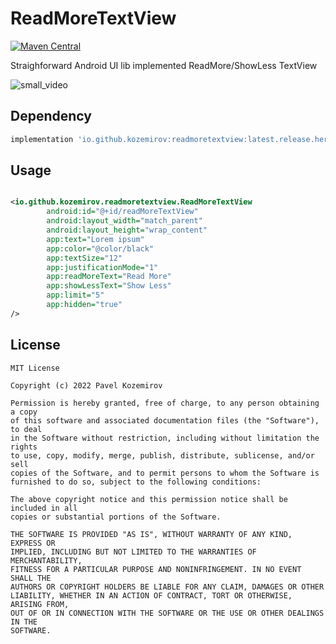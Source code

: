 ReadMoreTextView
===========
[![Maven Central](https://maven-badges.herokuapp.com/maven-central/io.github.kozemirov/readmoretextview/badge.svg)](https://maven-badges.herokuapp.com/maven-central/io.github.kozemirov/readmoretextview)

Straighforward Android UI lib implemented ReadMore/ShowLess TextView


![small_video](https://user-images.githubusercontent.com/7889909/174017753-af99dc9f-c766-4936-b2b3-77b743845236.gif)


Dependency
--------

```groovy
implementation 'io.github.kozemirov:readmoretextview:latest.release.here'
```

Usage
--------

```xml

<io.github.kozemirov.readmoretextview.ReadMoreTextView
        android:id="@+id/readMoreTextView"
        android:layout_width="match_parent"
        android:layout_height="wrap_content"
        app:text="Lorem ipsum"
        app:color="@color/black"
        app:textSize="12"
        app:justificationMode="1"
        app:readMoreText="Read More"
        app:showLessText="Show Less"
        app:limit="5"
        app:hidden="true"
/>
```

License
-------

```
MIT License

Copyright (c) 2022 Pavel Kozemirov

Permission is hereby granted, free of charge, to any person obtaining a copy
of this software and associated documentation files (the "Software"), to deal
in the Software without restriction, including without limitation the rights
to use, copy, modify, merge, publish, distribute, sublicense, and/or sell
copies of the Software, and to permit persons to whom the Software is
furnished to do so, subject to the following conditions:

The above copyright notice and this permission notice shall be included in all
copies or substantial portions of the Software.

THE SOFTWARE IS PROVIDED "AS IS", WITHOUT WARRANTY OF ANY KIND, EXPRESS OR
IMPLIED, INCLUDING BUT NOT LIMITED TO THE WARRANTIES OF MERCHANTABILITY,
FITNESS FOR A PARTICULAR PURPOSE AND NONINFRINGEMENT. IN NO EVENT SHALL THE
AUTHORS OR COPYRIGHT HOLDERS BE LIABLE FOR ANY CLAIM, DAMAGES OR OTHER
LIABILITY, WHETHER IN AN ACTION OF CONTRACT, TORT OR OTHERWISE, ARISING FROM,
OUT OF OR IN CONNECTION WITH THE SOFTWARE OR THE USE OR OTHER DEALINGS IN THE
SOFTWARE.
```
